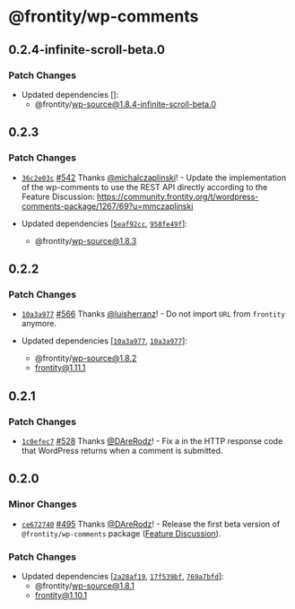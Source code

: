 # @frontity/wp-comments

## 0.2.4-infinite-scroll-beta.0

### Patch Changes

- Updated dependencies []:
  - @frontity/wp-source@1.8.4-infinite-scroll-beta.0

## 0.2.3

### Patch Changes

- [`36c2e03c`](https://github.com/frontity/frontity/commit/36c2e03c8fd8ed85966ecb806189bdabd4965f47) [#542](https://github.com/frontity/frontity/pull/542) Thanks [@michalczaplinski](https://github.com/michalczaplinski)! - Update the implementation of the wp-comments to use the REST API directly according to the Feature Discussion: https://community.frontity.org/t/wordpress-comments-package/1267/69?u=mmczaplinski

- Updated dependencies [[`5eaf92cc`](https://github.com/frontity/frontity/commit/5eaf92cca957e4444c47db22d6c739a9d4c64f3b), [`958fe49f`](https://github.com/frontity/frontity/commit/958fe49f043ca43ae2b1b982059c78e921785d71)]:
  - @frontity/wp-source@1.8.3

## 0.2.2

### Patch Changes

- [`10a3a977`](https://github.com/frontity/frontity/commit/10a3a9779b594e39618b4cd24d5f48f42ecc54af) [#566](https://github.com/frontity/frontity/pull/566) Thanks [@luisherranz](https://github.com/luisherranz)! - Do not import `URL` from `frontity` anymore.

- Updated dependencies [[`10a3a977`](https://github.com/frontity/frontity/commit/10a3a9779b594e39618b4cd24d5f48f42ecc54af), [`10a3a977`](https://github.com/frontity/frontity/commit/10a3a9779b594e39618b4cd24d5f48f42ecc54af)]:
  - @frontity/wp-source@1.8.2
  - frontity@1.11.1

## 0.2.1

### Patch Changes

- [`1c0efec7`](https://github.com/frontity/frontity/commit/1c0efec742f0dff27d223815008ea2bcc31166f3) [#528](https://github.com/frontity/frontity/pull/528) Thanks [@DAreRodz](https://github.com/DAreRodz)! - Fix a in the HTTP response code that WordPress returns when a comment is submitted.

## 0.2.0

### Minor Changes

- [`ce672740`](https://github.com/frontity/frontity/commit/ce672740f63e215ced6f62bf2d9554734cefa46c) [#495](https://github.com/frontity/frontity/pull/495) Thanks [@DAreRodz](https://github.com/DAreRodz)! - Release the first beta version of `@frontity/wp-comments` package ([Feature Discussion](https://community.frontity.org/t/wordpress-comments-package/1267)).

### Patch Changes

- Updated dependencies [[`2a28af19`](https://github.com/frontity/frontity/commit/2a28af19ef6cd2d148c8418895387943c7c8a95f), [`17f539bf`](https://github.com/frontity/frontity/commit/17f539bfb547105bd4565735c5491f2400c3c8fe), [`769a7bfd`](https://github.com/frontity/frontity/commit/769a7bfd047d388053e45b13d75ca84510afa02d)]:
  - @frontity/wp-source@1.8.1
  - frontity@1.10.1
